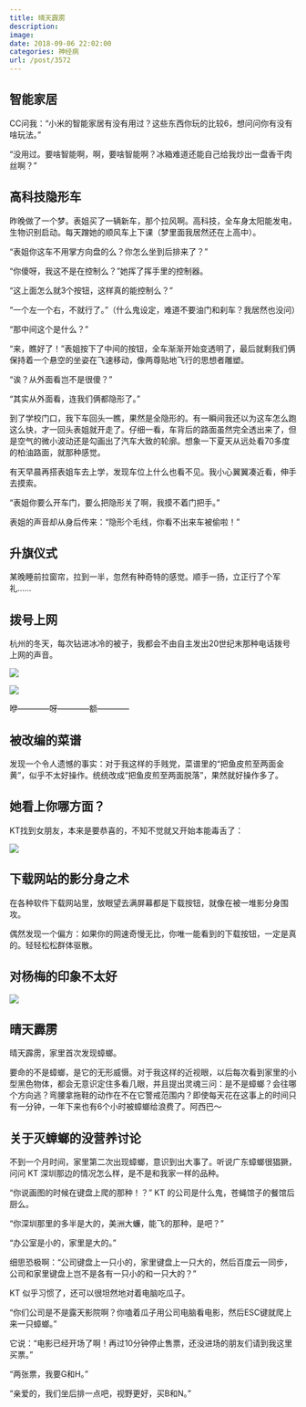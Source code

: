 ```yaml
---
title: 晴天霹雳
description: 
image: 
date: 2018-09-06 22:02:00
categories: 神经病
url: /post/3572
---
```


## 智能家居

CC问我：“小米的智能家居有没有用过？这些东西你玩的比较6，想问问你有没有啥玩法。”

“没用过。要啥智能啊，啊，要啥智能啊？冰箱难道还能自己给我炒出一盘香干肉丝啊？”

## 高科技隐形车

昨晚做了一个梦。表姐买了一辆新车，那个拉风啊。高科技，全车身太阳能发电，生物识别启动。每天蹭她的顺风车上下课（梦里面我居然还在上高中）。

“表姐你这车不用掌方向盘的么？你怎么坐到后排来了？”

“你傻呀，我这不是在控制么？”她挥了挥手里的控制器。

“这上面怎么就3个按钮，这样真的能控制么？”

“一个左一个右，不就行了。”（什么鬼设定，难道不要油门和刹车？我居然也没问）

“那中间这个是什么？”

“来，瞧好了！”表姐按下了中间的按钮，全车渐渐开始变透明了，最后就剩我们俩保持着一个悬空的坐姿在飞速移动，像两尊贴地飞行的思想者雕塑。

“诶？从外面看岂不是很傻？”

“其实从外面看，连我们俩都隐形了。”

到了学校门口，我下车回头一瞧，果然是全隐形的。有一瞬间我还以为这车怎么跑这么快，才一回头表姐就开走了。仔细一看，车背后的路面虽然完全透出来了，但是空气的微小波动还是勾画出了汽车大致的轮廓。想象一下夏天从远处看70多度的柏油路面，就那种感觉。

有天早晨再搭表姐车去上学，发现车位上什么也看不见。我小心翼翼凑近看，伸手去摸索。

“表姐你要么开车门，要么把隐形关了啊，我摸不着门把手。”

表姐的声音却从身后传来：“隐形个毛线，你看不出来车被偷啦！”

## 升旗仪式

某晚睡前拉窗帘，拉到一半，忽然有种奇特的感觉。顺手一扬，立正行了个军礼……

## 拨号上网

杭州的冬天，每次钻进冰冷的被子，我都会不由自主发出20世纪末那种电话拨号上网的声音。

![](https://storageapi.fleek.co/0a3a8890-e65e-47ce-93d7-0442b9209d38-bucket/blog/posts/2018-09/09-06/IMG_2574.PNG)

![](https://storageapi.fleek.co/0a3a8890-e65e-47ce-93d7-0442b9209d38-bucket/blog/posts/2018-09/09-06/IMG_2578.gif)

咿————呀————额————

## 被改编的菜谱

发现一个令人遗憾的事实：对于我这样的手贱党，菜谱里的“把鱼皮煎至两面金黄”，似乎不太好操作。统统改成“把鱼皮煎至两面脱落”，果然就好操作多了。

## 她看上你哪方面？

KT找到女朋友，本来是要恭喜的，不知不觉就又开始本能毒舌了：

![](https://storageapi.fleek.co/0a3a8890-e65e-47ce-93d7-0442b9209d38-bucket/blog/posts/2018-09/09-06/IMG_2730.JPG)

## 下载网站的影分身之术

在各种软件下载网站里，放眼望去满屏幕都是下载按钮，就像在被一堆影分身围攻。

偶然发现一个偏方：如果你的网速奇慢无比，你唯一能看到的下载按钮，一定是真的。轻轻松松群体驱散。

## 对杨梅的印象不太好

![](https://storageapi.fleek.co/0a3a8890-e65e-47ce-93d7-0442b9209d38-bucket/blog/posts/2018-09/09-06/7E37000F-1A2D-4E61-A867-5ADC3083A4BA.png)

## 晴天霹雳

晴天霹雳，家里首次发现蟑螂。

要命的不是蟑螂，是它的无形威慑。对于我这样的近视眼，以后每次看到家里的小型黑色物体，都会无意识定住多看几眼，并且提出灵魂三问：是不是蟑螂？会往哪个方向逃？弯腰拿拖鞋的动作在不在它警戒范围内？即使每天花在这事上的时间只有一分钟，一年下来也有6个小时被蟑螂给浪费了。阿西巴～

## 关于灭蟑螂的没营养讨论

不到一个月时间，家里第二次出现蟑螂，意识到出大事了。听说广东蟑螂很猖獗，问问 KT 深圳那边的情况怎么样，是不是和我家一样的品种。

“你说画图的时候在键盘上爬的那种！？” KT 的公司是什么鬼，苍蝇馆子的餐馆后厨么。

“你深圳那里的多半是大的，美洲大蠊，能飞的那种，是吧？”

“办公室是小的，家里是大的。”

细思恐极啊：“公司键盘上一只小的，家里键盘上一只大的，然后百度云一同步，公司和家里键盘上岂不是各有一只小的和一只大的？”

KT 似乎习惯了，还可以很坦然地对着电脑吃瓜子。

“你们公司是不是露天影院啊？你嗑着瓜子用公司电脑看电影，然后ESC键就爬上来一只蟑螂。”

它说：“电影已经开场了啊！再过10分钟停止售票，还没进场的朋友们请到我这里买票。”

“两张票，我要G和H。”

“亲爱的，我们坐后排一点吧，视野更好，买B和N。”